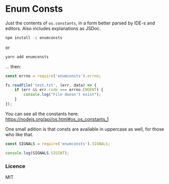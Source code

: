 # Enum Consts

Just the contents of `os.constants`, in a form better parsed by IDE-s and editors. Also includes explanations as JSDoc.

```bash
npm install -s enumconsts
```
or 
```bash
yarn add enumconsts
```

... then:

```javascript
const errno = require('enumconsts').errno;

fs.readFile('test.txt', (err, data) => {
	if (err && err.code === errno.ENOENT) {
		console.log("File doesn't exist");
	}
});

```

You can see all the constants here: https://nodejs.org/api/os.html#os_os_constants_1

One small adition is that consts are available in uppercase as well, for those who like that.

```javascript
const SIGNALS = require('enumconsts').SIGNALS;

console.log(SIGNALS.SIGINT);
```

### Licence

MIT